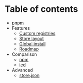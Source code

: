 # Table of contents

* [pnpm](../README.md)
* Features
  * [Custom registries](custom-registries.md)
  * [Store layout](store-layout.md)
  * [Global install](global-install.md)
  * [Roadmap](roadmap.md)
* Comparison
  * [npm](vs-npm.md)
  * [ied](vs-ied.md)
* Advanced
  * [store.json](store-json.md)
